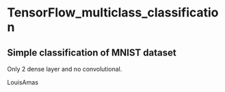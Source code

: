 # TensorFlow_multiclass_classification
## Simple classification of MNIST dataset

Only 2 dense layer and no convolutional.

LouisAmas
